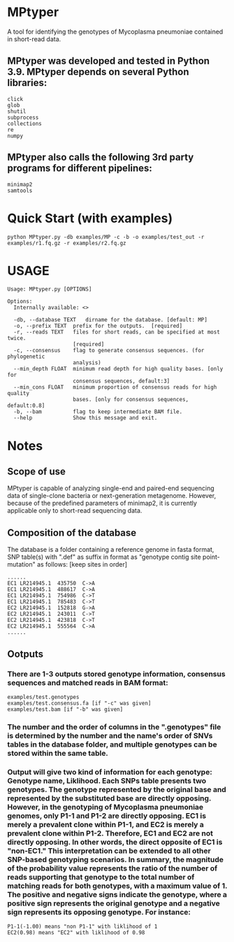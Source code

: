 # MPtyper
A tool for identifying the genotypes of Mycoplasma pneumoniae contained in short-read data.
## MPtyper was developed and tested in Python 3.9. MPtyper depends on several Python libraries:
~~~~~~~~~~~~~~
click
glob
shutil
subprocess
collections
re
numpy
~~~~~~~~~~~~~~
## MPtyper also calls the following 3rd party programs for different pipelines:
~~~~~~~~~~~~~~
minimap2
samtools
~~~~~~~~~~~~~~
# Quick Start (with examples)
~~~~~~~~~~~~~~
python MPtyper.py -db examples/MP -c -b -o examples/test_out -r examples/r1.fq.gz -r examples/r2.fq.gz
~~~~~~~~~~~~~~
# USAGE
~~~~~~~~~~~~~~
Usage: MPtyper.py [OPTIONS]

Options:
  Internally available: <>

  -db, --database TEXT   dirname for the database. [default: MP]
  -o, --prefix TEXT  prefix for the outputs.  [required]
  -r, --reads TEXT   files for short reads, can be specified at most twice. 
                     [required]
  -c, --consensus    flag to generate consensus sequences. (for phylogenetic
                     analysis)
  --min_depth FLOAT  minimum read depth for high quality bases. [only for
                     consensus sequences, default:3]
  --min_cons FLOAT   minimum proportion of consensus reads for high quality
                     bases. [only for consensus sequences, default:0.8]
  -b, --bam          flag to keep intermediate BAM file.
  --help             Show this message and exit.
~~~~~~~~~~~~~~
# Notes
## Scope of use
MPtyper is capable of analyzing single-end and paired-end sequencing data of single-clone bacteria or next-generation metagenome. However, because of the predefined parameters of minimap2, it is currently applicable only to short-read sequencing data.
## Composition of the database
The database is a folder containing a reference genome in fasta format, SNP table(s) with ".def" as suffix in format as "genotype  contig  site  point-mutation" as follows: [keep sites in order]
~~~~~~~~~~~~~~
......
EC1	LR214945.1	435750	C->A
EC1	LR214945.1	488617	C->A
EC1	LR214945.1	754986	C->T
EC1	LR214945.1	785483	C->T
EC2	LR214945.1	152818	G->A
EC2	LR214945.1	243011	C->T
EC2	LR214945.1	423818	C->T
EC2	LR214945.1	555564	C->A
......
~~~~~~~~~~~~~~
## Ootputs
### There are 1-3 outputs stored genotype information, consensus sequences and matched reads in BAM format:
~~~~~~~~~~~~~~
examples/test.genotypes
examples/test.consensus.fa [if "-c" was given]
examples/test.bam [if "-b" was given]
~~~~~~~~~~~~~~
### The number and the order of columns in the ".genotypes" file is determined by the number and the name's order of SNVs tables in the database folder, and multiple genotypes can be stored within the same table.
### Output will give two kind of information for each genotype: Genotype name, Liklihood. Each SNPs table presents two genotypes. The genotype represented by the original base and represented by the substituted base are directly opposing. However, in the genotyping of Mycoplasma pneumoniae genomes, only P1-1 and P1-2 are directly opposing. EC1 is merely a prevalent clone within P1-1, and EC2 is merely a prevalent clone within P1-2. Therefore, EC1 and EC2 are not directly opposing. In other words, the direct opposite of EC1 is "non-EC1." This interpretation can be extended to all other SNP-based genotyping scenarios. In summary, the magnitude of the probability value represents the ratio of the number of reads supporting that genotype to the total number of matching reads for both genotypes, with a maximum value of 1. The positive and negative signs indicate the genotype, where a positive sign represents the original genotype and a negative sign represents its opposing genotype. For instance: 
~~~~~~~~~~~~~~
P1-1(-1.00) means "non P1-1" with liklihood of 1
EC2(0.98) means "EC2" with liklihood of 0.98
~~~~~~~~~~~~~~

